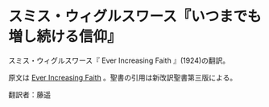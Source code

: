 # スミス・ウィグルスワース『いつまでも増し続ける信仰』

スミス・ウィグルスワース『 Ever Increasing Faith 』(1924)の翻訳。

原文は [Ever Increasing Faith](http://www.worldinvisible.com/library/wigglesworth/5f00.0930/5f00.0930.c.htm) 。聖書の引用は新改訳聖書第三版による。

翻訳者：藤遥